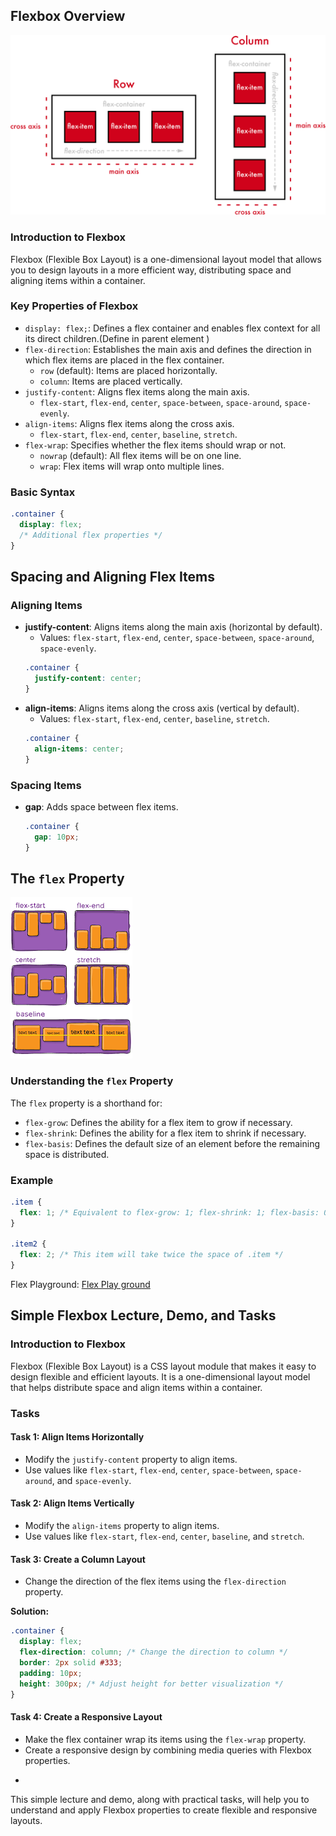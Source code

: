## Flexbox Overview

![Flex Box](image-1.png)

### Introduction to Flexbox

Flexbox (Flexible Box Layout) is a one-dimensional layout model that allows you to design layouts in a more efficient way, distributing space and aligning items within a container.

### Key Properties of Flexbox

- `display: flex;`: Defines a flex container and enables flex context for all its direct children.(Define in parent element )
- `flex-direction`: Establishes the main axis and defines the direction in which flex items are placed in the flex container.
  - `row` (default): Items are placed horizontally.
  - `column`: Items are placed vertically.
- `justify-content`: Aligns flex items along the main axis.
  - `flex-start`, `flex-end`, `center`, `space-between`, `space-around`, `space-evenly`.
- `align-items`: Aligns flex items along the cross axis.
  - `flex-start`, `flex-end`, `center`, `baseline`, `stretch`.
- `flex-wrap`: Specifies whether the flex items should wrap or not.
  - `nowrap` (default): All flex items will be on one line.
  - `wrap`: Flex items will wrap onto multiple lines.

### Basic Syntax

```css
.container {
  display: flex;
  /* Additional flex properties */
}
```

## Spacing and Aligning Flex Items

### Aligning Items

- **justify-content**: Aligns items along the main axis (horizontal by default).
  - Values: `flex-start`, `flex-end`, `center`, `space-between`, `space-around`, `space-evenly`.
  ```css
  .container {
    justify-content: center;
  }
  ```
- **align-items**: Aligns items along the cross axis (vertical by default).
  - Values: `flex-start`, `flex-end`, `center`, `baseline`, `stretch`.
  ```css
  .container {
    align-items: center;
  }
  ```

### Spacing Items

- **gap**: Adds space between flex items.
  ```css
  .container {
    gap: 10px;
  }
  ```

## The `flex` Property

![Flex Box View ](image.png)

### Understanding the `flex` Property

The `flex` property is a shorthand for:

- `flex-grow`: Defines the ability for a flex item to grow if necessary.
- `flex-shrink`: Defines the ability for a flex item to shrink if necessary.
- `flex-basis`: Defines the default size of an element before the remaining space is distributed.

### Example

```css
.item {
  flex: 1; /* Equivalent to flex-grow: 1; flex-shrink: 1; flex-basis: 0%; */
}

.item2 {
  flex: 2; /* This item will take twice the space of .item */
}
```

Flex Playground:
[Flex Play ground ](https://flexbox.tech/)

## Simple Flexbox Lecture, Demo, and Tasks

### Introduction to Flexbox

Flexbox (Flexible Box Layout) is a CSS layout module that makes it easy to design flexible and efficient layouts. It is a one-dimensional layout model that helps distribute space and align items within a container.

### Tasks

#### Task 1: Align Items Horizontally

- Modify the `justify-content` property to align items.
- Use values like `flex-start`, `flex-end`, `center`, `space-between`, `space-around`, and `space-evenly`.

#### Task 2: Align Items Vertically

- Modify the `align-items` property to align items.
- Use values like `flex-start`, `flex-end`, `center`, `baseline`, and `stretch`.

#### Task 3: Create a Column Layout

- Change the direction of the flex items using the `flex-direction` property.

**Solution:**

```css
.container {
  display: flex;
  flex-direction: column; /* Change the direction to column */
  border: 2px solid #333;
  padding: 10px;
  height: 300px; /* Adjust height for better visualization */
}
```

#### Task 4: Create a Responsive Layout

- Make the flex container wrap its items using the `flex-wrap` property.
- Create a responsive design by combining media queries with Flexbox properties.

*

This simple lecture and demo, along with practical tasks, will help you to understand and apply Flexbox properties to create flexible and responsive layouts.
